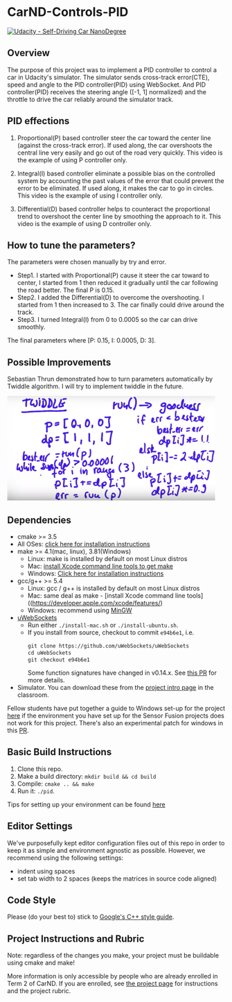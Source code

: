 # CarND-Controls-PID
[![Udacity - Self-Driving Car NanoDegree](https://s3.amazonaws.com/udacity-sdc/github/shield-carnd.svg)](http://www.udacity.com/drive)



## Overview

The purpose of this project was to implement a PID controller to control a car in Udacity's simulator. The simulator sends cross-track error(CTE), speed and angle to the PID controller(PID) using WebSocket.  And PID controller(PID) receives the steering angle ([-1, 1] normalized) and the throttle to drive the car reliably around the simulator track.

## PID effections

1. Proportional(P) based controller steer the car toward the center line (against the cross-track error). If used along, the car overshoots the central line very easily and go out of the road very quickly. This video is the example of using P controller only.

2. Integral(I) based controller eliminate a possible bias on the controlled system by accounting the past values of the error that could prevent the error to be eliminated. If used along, it makes the car to go in circles. This video is the example of using I controller only.

3. Differential(D) based controller helps to counteract the proportional trend to overshoot the center line by smoothing the approach to it. This video is the example of using D controller only.

## How to tune the parameters?

The parameters were chosen manually by try and error.

* Step1. I started with Proportional(P) cause it steer the car toward to center, I started from 1 then reduced it gradually until the car following the road better. The final P is 0.15.
* Step2. I added the Differential(D) to overcome the overshooting. I started from 1 then increased to 3. The car finally could drive around the track.
* Step3. I turned Integral(I) from 0 to 0.0005 so the car can drive smoothly.

The final parameters where [P: 0.15, I: 0.0005, D: 3].

## Possible Improvements

Sebastian Thrun demonstrated how to turn parameters automatically by Twiddle algorithm. I will try to implement twiddle in the future.

<img src="outputs/twiddle.png" width="480" alt="Combined Image" />


## Dependencies

* cmake >= 3.5
 * All OSes: [click here for installation instructions](https://cmake.org/install/)
* make >= 4.1(mac, linux), 3.81(Windows)
  * Linux: make is installed by default on most Linux distros
  * Mac: [install Xcode command line tools to get make](https://developer.apple.com/xcode/features/)
  * Windows: [Click here for installation instructions](http://gnuwin32.sourceforge.net/packages/make.htm)
* gcc/g++ >= 5.4
  * Linux: gcc / g++ is installed by default on most Linux distros
  * Mac: same deal as make - [install Xcode command line tools]((https://developer.apple.com/xcode/features/)
  * Windows: recommend using [MinGW](http://www.mingw.org/)
* [uWebSockets](https://github.com/uWebSockets/uWebSockets)
  * Run either `./install-mac.sh` or `./install-ubuntu.sh`.
  * If you install from source, checkout to commit `e94b6e1`, i.e.
    ```
    git clone https://github.com/uWebSockets/uWebSockets 
    cd uWebSockets
    git checkout e94b6e1
    ```
    Some function signatures have changed in v0.14.x. See [this PR](https://github.com/udacity/CarND-MPC-Project/pull/3) for more details.
* Simulator. You can download these from the [project intro page](https://github.com/udacity/self-driving-car-sim/releases) in the classroom.

Fellow students have put together a guide to Windows set-up for the project [here](https://s3-us-west-1.amazonaws.com/udacity-selfdrivingcar/files/Kidnapped_Vehicle_Windows_Setup.pdf) if the environment you have set up for the Sensor Fusion projects does not work for this project. There's also an experimental patch for windows in this [PR](https://github.com/udacity/CarND-PID-Control-Project/pull/3).

## Basic Build Instructions

1. Clone this repo.
2. Make a build directory: `mkdir build && cd build`
3. Compile: `cmake .. && make`
4. Run it: `./pid`. 

Tips for setting up your environment can be found [here](https://classroom.udacity.com/nanodegrees/nd013/parts/40f38239-66b6-46ec-ae68-03afd8a601c8/modules/0949fca6-b379-42af-a919-ee50aa304e6a/lessons/f758c44c-5e40-4e01-93b5-1a82aa4e044f/concepts/23d376c7-0195-4276-bdf0-e02f1f3c665d)

## Editor Settings

We've purposefully kept editor configuration files out of this repo in order to
keep it as simple and environment agnostic as possible. However, we recommend
using the following settings:

* indent using spaces
* set tab width to 2 spaces (keeps the matrices in source code aligned)

## Code Style

Please (do your best to) stick to [Google's C++ style guide](https://google.github.io/styleguide/cppguide.html).

## Project Instructions and Rubric

Note: regardless of the changes you make, your project must be buildable using
cmake and make!

More information is only accessible by people who are already enrolled in Term 2
of CarND. If you are enrolled, see [the project page](https://classroom.udacity.com/nanodegrees/nd013/parts/40f38239-66b6-46ec-ae68-03afd8a601c8/modules/f1820894-8322-4bb3-81aa-b26b3c6dcbaf/lessons/e8235395-22dd-4b87-88e0-d108c5e5bbf4/concepts/6a4d8d42-6a04-4aa6-b284-1697c0fd6562)
for instructions and the project rubric.
